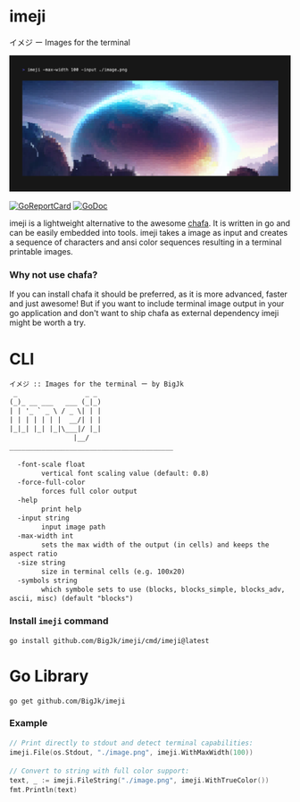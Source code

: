 # imeji

イメジ ー Images for the terminal

![demo](./github/screenshot.png)

[![GoReportCard](https://goreportcard.com/badge/github.com/BigJk/imeji)](https://goreportcard.com/report/github.com/BigJk/imeji) [![GoDoc](https://godoc.org/github.com/golang/gddo?status.svg)](https://pkg.go.dev/github.com/BigJk/imeji)

imeji is a lightweight alternative to the awesome [chafa](https://hpjansson.org/chafa/). It is written in go and can be easily embedded into tools. imeji takes a image as input and creates a sequence of characters and ansi color sequences resulting in a terminal printable images.

### Why not use chafa?

If you can install chafa it should be preferred, as it is more advanced, faster and just awesome! But if you want to include terminal image output in your go application and don't want to ship chafa as external dependency imeji might be worth a try.

# CLI

```
イメジ :: Images for the terminal ー by BigJk
 _                 _ _
(_)_ __ ___   ___ (_|_)
| | '_ ` _ \ / _ \| | |
| | | | | | |  __/| | |
|_|_| |_| |_|\___|/ |_|
                |__/
_________________________________________

  -font-scale float
    	vertical font scaling value (default: 0.8)
  -force-full-color
    	forces full color output
  -help
    	print help
  -input string
    	input image path
  -max-width int
    	sets the max width of the output (in cells) and keeps the aspect ratio
  -size string
    	size in terminal cells (e.g. 100x20)
  -symbols string
    	which symbole sets to use (blocks, blocks_simple, blocks_adv, ascii, misc) (default "blocks")
```

### Install ``imeji`` command

```
go install github.com/BigJk/imeji/cmd/imeji@latest
```

# Go Library

```
go get github.com/BigJk/imeji
```

### Example

```go
// Print directly to stdout and detect terminal capabilities:
imeji.File(os.Stdout, "./image.png", imeji.WithMaxWidth(100))

// Convert to string with full color support:
text, _ := imeji.FileString("./image.png", imeji.WithTrueColor())
fmt.Println(text)
```
